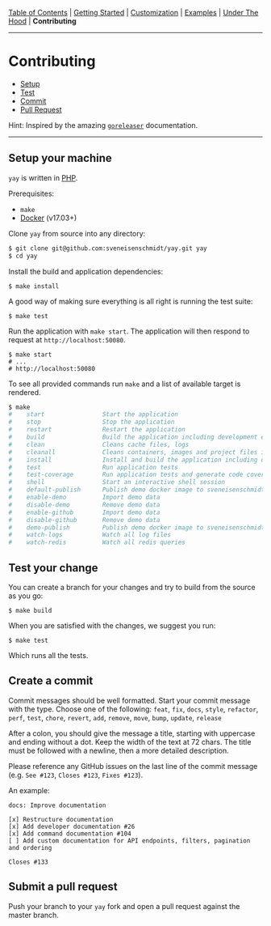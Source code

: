 [Table of Contents](README.md) | [Getting Started](getting-started.md) | [Customization](customization.md) | [Examples](examples.md) | [Under The Hood](under-the-hood.md) | **Contributing**


---

# Contributing

* [Setup](contributing.md#setup)
* [Test](contributing.md#test)
* [Commit](contributing.md#commit)
* [Pull Request](contributing.md#pull-request)

Hint: Inspired by the amazing [`goreleaser`](https://github.com/goreleaser/goreleaser/tree/master/docs) documentation.

---


## Setup your machine

`yay` is written in [PHP](https://php.net/).

Prerequisites:

* `make`
* [Docker](https://www.docker.com/) (v17.03+)

Clone `yay` from source into any directory:

```bash
$ git clone git@github.com:sveneisenschmidt/yay.git yay
$ cd yay
```

Install the build and application dependencies:

```console
$ make install
```

A good way of making sure everything is all right is running the test suite:

```console
$ make test
```
Run the application with `make start`. The application will then respond to request at `http://localhost:50080`.

```console
$ make start
# ...
# http://localhost:50080
```

To see all provided commands run `make` and a list of available target is rendered.

```bash
$ make
#    start                Start the application
#    stop                 Stop the application
#    restart              Restart the application
#    build                Build the application including development environment
#    clean                Cleans cache files, logs
#    cleanall             Cleans containers, images and project files including caches, logs
#    install              Install and build the application including development environment
#    test                 Run application tests
#    test-coverage        Run application tests and generate code coverage
#    shell                Start an interactive shell session
#    default-publish      Publish demo docker image to sveneisenschmidt/yay
#    enable-demo          Import demo data
#    disable-demo         Remove demo data
#    enable-github        Import demo data
#    disable-github       Remove demo data
#    demo-publish         Publish demo docker image to sveneisenschmidt/yay-demo
#    watch-logs           Watch all log files
#    watch-redis          Watch all redis queries
```

## Test your change

You can create a branch for your changes and try to build from the source as you go:

```console
$ make build
```

When you are satisfied with the changes, we suggest you run:

```console
$ make test
```

Which runs all the tests.

## Create a commit

Commit messages should be well formatted.
Start your commit message with the type. Choose one of the following:
`feat`, `fix`, `docs`, `style`, `refactor`, `perf`, `test`, `chore`, `revert`, `add`, `remove`, `move`, `bump`, `update`, `release`

After a colon, you should give the message a title, starting with uppercase and ending without a dot.
Keep the width of the text at 72 chars.
The title must be followed with a newline, then a more detailed description.

Please reference any GitHub issues on the last line of the commit message (e.g. `See #123`, `Closes #123`, `Fixes #123`).

An example:

```
docs: Improve documentation

[x] Restructure documentation
[x] Add developer documentation #26
[x] Add command documentation #104
[ ] Add custom documentation for API endpoints, filters, pagination and ordering

Closes #133
```

## Submit a pull request

Push your branch to your `yay` fork and open a pull request against the
master branch.
